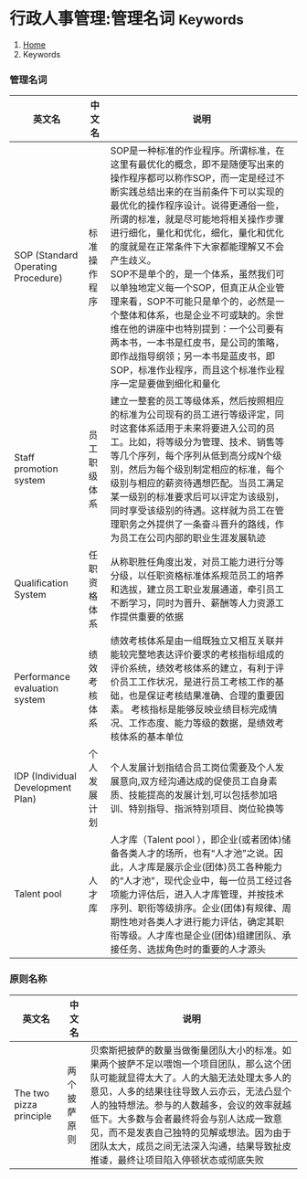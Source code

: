 # 行政人事管理:管理名词 <small>Keywords</small>

<ol class="breadcrumb"><li><a href="/">Home</a></li><li class="active">Keywords</li></ol>

### 管理名词
|英文名|中文名|说明|
|------|------|------|
|SOP (Standard Operating Procedure)|标准操作程序|SOP是一种标准的作业程序。所谓标准，在这里有最优化的概念，即不是随便写出来的操作程序都可以称作SOP，而一定是经过不断实践总结出来的在当前条件下可以实现的最优化的操作程序设计。说得更通俗一些，所谓的标准，就是尽可能地将相关操作步骤进行细化，量化和优化，细化，量化和优化的度就是在正常条件下大家都能理解又不会产生歧义。<br />SOP不是单个的，是一个体系，虽然我们可以单独地定义每一个SOP，但真正从企业管理来看，SOP不可能只是单个的，必然是一个整体和体系，也是企业不可或缺的。余世维在他的讲座中也特别提到：一个公司要有两本书，一本书是红皮书，是公司的策略，即作战指导纲领；另一本书是蓝皮书，即SOP，标准作业程序，而且这个标准作业程序一定是要做到细化和量化|
|Staff promotion system|员工职级体系|建立一整套的员工等级体系，然后按照相应的标准为公司现有的员工进行等级评定，同时这套体系适用于未来将要进入公司的员工。比如，将等级分为管理、技术、销售等等几个序列，每个序列从低到高分成N个级别，然后为每个级别制定相应的标准，每个级别与相应的薪资待遇想匹配。当员工满足某一级别的标准要求后可以评定为该级别，同时享受该级别的待遇。这样就为员工在管理职务之外提供了一条奋斗晋升的路线，作为员工在公司内部的职业生涯发展轨迹|
|Qualification System|任职资格体系|从称职胜任角度出发，对员工能力进行分等分级，以任职资格标准体系规范员工的培养和选拔，建立员工职业发展通道，牵引员工不断学习，同时为晋升、薪酬等人力资源工作提供重要的依据|
|Performance evaluation system|绩效考核体系|绩效考核体系是由一组既独立又相互关联并能较完整地表达评价要求的考核指标组成的评价系统，绩效考核体系的建立，有利于评价员工工作状况，是进行员工考核工作的基础，也是保证考核结果准确、合理的重要因素。 考核指标是能够反映业绩目标完成情况、工作态度、能力等级的数据，是绩效考核体系的基本单位|
|IDP (Individual Development Plan)|个人发展计划|个人发展计划指结合员工岗位需要及个人发展意向,双方经沟通达成的促使员工自身素质、技能提高的发展计划,可以包括参加培训、特别指导、指派特别项目、岗位轮换等|
|Talent pool|人才库|人才库（Talent pool ），即企业(或者团体)储备各类人才的场所，也有“人才池”之说。因此，人才库是展示企业(团体)员工各种能力的“人才池”，现代企业中，每一位员工经过各项能力评估后，进入人才库管理，并按技术序列、职衔等级排序。企业(团体)有规律、周期性地对各类人才进行能力评估，确定其职衔等级。人才库也是企业(团体)组建团队、承接任务、选拔角色时的重要的人才源头|

### 原则名称
|英文名|中文名|说明|
|------|------|------|
|The two pizza principle|两个披萨原则|贝索斯把披萨的数量当做衡量团队大小的标准。如果两个披萨不足以喂饱一个项目团队，那么这个团队可能就显得太大了。人的大脑无法处理太多人的意见，人多的结果往往导致人云亦云，无法凸显个人的独特想法。参与的人数越多，会议的效率就越低下。大多数与会者最终将会与别人达成一致意见，而不是发表自己独特的见解或想法。因为由于团队太大，成员之间无法深入沟通，结果导致扯皮推诿，最终让项目陷入停顿状态或彻底失败|


